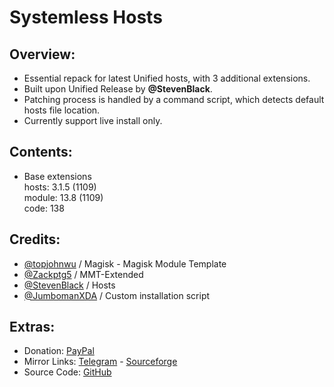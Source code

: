 # Systemless Hosts

## Overview:
- Essential repack for latest Unified hosts, with 3 additional extensions.
- Built upon Unified Release by **@StevenBlack**.
- Patching process is handled by a command script, which detects default hosts file location.
- Currently support live install only.

## Contents:
- Base extensions   
hosts: 3.1.5 (1109)   
module: 13.8 (1109)   
code: 138   

## Credits:
- [@topjohnwu](https://github.com/topjohnwu) / Magisk - Magisk Module Template
- [@Zackptg5](https://github.com/Zackptg5) / MMT-Extended
- [@StevenBlack](https://github.com/StevenBlack) / Hosts
- [@JumbomanXDA](https://github.com/JumbomanXDA) / Custom installation script

## Extras:
- Donation: [PayPal](https://paypal.me/gloeyisk)   
- Mirror Links: [Telegram](https://t.me/gldppc) - [Sourceforge](https://bit.ly/2YZyZlA)   
- Source Code: [GitHub](https://github.com/gloeyisk/SystemlessHosts)   
